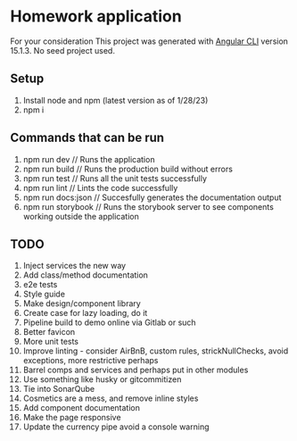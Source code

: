 # Homework application

For your consideration
This project was generated with [Angular CLI](https://github.com/angular/angular-cli) version 15.1.3. No seed project used.

## Setup

1. Install node and npm (latest version as of 1/28/23)
2. npm i

## Commands that can be run

1. npm run dev          // Runs the application
2. npm run build        // Runs the production build without errors
3. npm run test         // Runs all the unit tests successfully
4. npm run lint         // Lints the code successfully
5. npm run docs:json    // Succesfully generates the documentation output
5. npm run storybook    // Runs the storybook server to see components working outside the application

## TODO

1. Inject services the new way
2. Add class/method documentation
3. e2e tests
4. Style guide
5. Make design/component library
6. Create case for lazy loading, do it
7. Pipeline build to demo online via Gitlab or such
8. Better favicon
9. More unit tests
10. Improve linting - consider AirBnB, custom rules, strickNullChecks, avoid exceptions, more restrictive perhaps
11. Barrel comps and services and perhaps put in other modules
12. Use something like husky or gitcommitizen
13. Tie into SonarQube
14. Cosmetics are a mess, and remove inline styles
15. Add component documentation
16. Make the page responsive
17. Update the currency pipe avoid a console warning